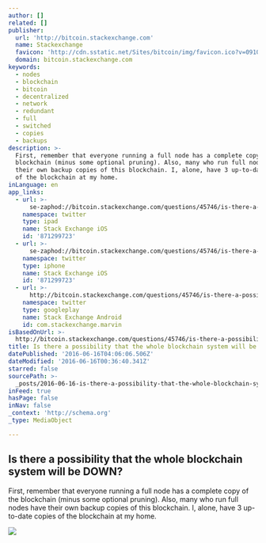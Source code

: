 ```yaml
---
author: []
related: []
publisher:
  url: 'http://bitcoin.stackexchange.com'
  name: Stackexchange
  favicon: 'http://cdn.sstatic.net/Sites/bitcoin/img/favicon.ico?v=0910168c5c65'
  domain: bitcoin.stackexchange.com
keywords:
  - nodes
  - blockchain
  - bitcoin
  - decentralized
  - network
  - redundant
  - full
  - switched
  - copies
  - backups
description: >-
  First, remember that everyone running a full node has a complete copy of the
  blockchain (minus some optional pruning). Also, many who run full nodes have
  their own backup copies of this blockchain. I, alone, have 3 up-to-date copies
  of the blockchain at my home.
inLanguage: en
app_links:
  - url: >-
      se-zaphod://bitcoin.stackexchange.com/questions/45746/is-there-a-possibility-that-the-whole-blockchain-system-will-be-down
    namespace: twitter
    type: ipad
    name: Stack Exchange iOS
    id: '871299723'
  - url: >-
      se-zaphod://bitcoin.stackexchange.com/questions/45746/is-there-a-possibility-that-the-whole-blockchain-system-will-be-down
    namespace: twitter
    type: iphone
    name: Stack Exchange iOS
    id: '871299723'
  - url: >-
      http://bitcoin.stackexchange.com/questions/45746/is-there-a-possibility-that-the-whole-blockchain-system-will-be-down
    namespace: twitter
    type: googleplay
    name: Stack Exchange Android
    id: com.stackexchange.marvin
isBasedOnUrl: >-
  http://bitcoin.stackexchange.com/questions/45746/is-there-a-possibility-that-the-whole-blockchain-system-will-be-down
title: Is there a possibility that the whole blockchain system will be DOWN?
datePublished: '2016-06-16T04:06:06.506Z'
dateModified: '2016-06-16T00:36:40.341Z'
starred: false
sourcePath: >-
  _posts/2016-06-16-is-there-a-possibility-that-the-whole-blockchain-system-will.md
inFeed: true
hasPage: false
inNav: false
_context: 'http://schema.org'
_type: MediaObject

---
```

<article style=""><h1>Is there a possibility that the whole blockchain system will be DOWN?</h1><p>First, remember that everyone running a full node has a complete copy of the blockchain (minus some optional pruning). Also, many who run full nodes have their own backup copies of this blockchain. I, alone, have 3 up-to-date copies of the blockchain at my home.</p><img src="http://cdn.sstatic.net/Sites/bitcoin/img/apple-touch-icon.png?v=a43e5a337e6b&amp;a" /></article>